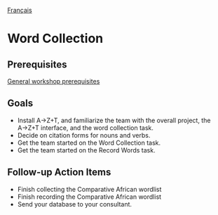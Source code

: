 <a href="fr/WORD_COLLECTION.md">Français</a>
# Word Collection

## Prerequisites
[General workshop prerequisites](../WORKSHOPS.md#Prerequisites)

## Goals
- Install A→Z+T, and familiarize the team with the overall project, the A→Z+T interface, and the word collection task.
- Decide on citation forms for nouns and verbs.
- Get the team started on the Word Collection task.
- Get the team started on the Record Words task.

## Follow-up Action Items
- Finish collecting the Comparative African wordlist
- Finish recording the Comparative African wordlist
- Send your database to your consultant.
